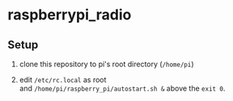 # raspberrypi_radio


## Setup

1. clone this repository to pi's root directory (`/home/pi`)

2. edit `/etc/rc.local` as root  
   and `/home/pi/raspberry_pi/autostart.sh &` above the `exit 0`.
